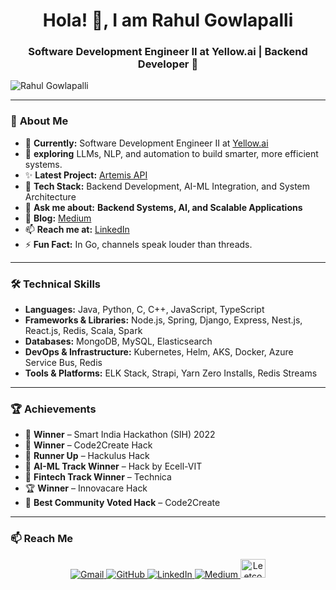 <h1 align="center">Hola! 👋, I am Rahul Gowlapalli</h1>
<h3 align="center">Software Development Engineer II at Yellow.ai | Backend Developer 🚀</h3>

<p align="left"> <img src="https://komarev.com/ghpvc/?username=rahulg009" alt="Rahul Gowlapalli" /> </p>

---

### 🚀 **About Me**
- 🔭 **Currently:** Software Development Engineer II at [Yellow.ai](https://yellow.ai)  
- 🧠 **exploring** LLMs, NLP, and automation to build smarter, more efficient systems.  
- ✨ **Latest Project:** [Artemis API](https://github.com/rahulg009/Artemis-Api)  
- 🤖 **Tech Stack:** Backend Development, AI-ML Integration, and System Architecture  
- 💬 **Ask me about:** **Backend Systems, AI, and Scalable Applications**  
- 📝 **Blog:** [Medium](https://medium.com/@rahulgowlapalli01)  
- 📫 **Reach me at:** [LinkedIn](https://www.linkedin.com/in/rahul-gowlapalli-40b78b1a5/)  
- ⚡ **Fun Fact:** In Go, channels speak louder than threads.  

---

### 🛠️ **Technical Skills**
- **Languages:** Java, Python, C, C++, JavaScript, TypeScript  
- **Frameworks & Libraries:** Node.js, Spring, Django, Express, Nest.js, React.js, Redis, Scala, Spark  
- **Databases:** MongoDB, MySQL, Elasticsearch  
- **DevOps & Infrastructure:** Kubernetes, Helm, AKS, Docker, Azure Service Bus, Redis  
- **Tools & Platforms:** ELK Stack, Strapi, Yarn Zero Installs, Redis Streams  
---

### 🏆 **Achievements**
- 🥇 **Winner** – Smart India Hackathon (SIH) 2022  
- 🥇 **Winner** – Code2Create Hack  
- 🥈 **Runner Up** – Hackulus Hack  
- 🏅 **AI-ML Track Winner** – Hack by Ecell-VIT  
- 🥇 **Fintech Track Winner** – Technica  
- 🏆 **Winner** – Innovacare Hack  
- 🌟 **Best Community Voted Hack** – Code2Create   

---

### 📫 **Reach Me**
<div align="center">

<a href="mailto:rahulgowlapalli01@gmail.com">
    <img src="https://img.shields.io/badge/Gmail-D14836?style=for-the-badge&logo=gmail&logoColor=white" alt="Gmail">
</a>
<a href="https://github.com/rahulg009">
    <img src="https://img.shields.io/badge/Github-333?style=for-the-badge&logo=github&logoColor=white" alt="GitHub">
</a>
<a href="https://www.linkedin.com/in/rahul-gowlapalli-40b78b1a5/">
    <img src="https://img.shields.io/badge/LinkedIn-0077B5?style=for-the-badge&logo=linkedin&logoColor=white" alt="LinkedIn">
</a>
<a href="https://medium.com/@rahulgowlapalli01">
    <img src="https://img.shields.io/badge/Medium-000?style=for-the-badge&logo=medium&logoColor=white" alt="Medium">
</a>
<a href="https://www.leetcode.com/rahulg1o1" target="blank">
    <img src="https://raw.githubusercontent.com/rahuldkjain/github-profile-readme-generator/master/src/images/icons/Social/leet-code.svg" alt="Leetcode" height="30" width="40">
</a>  

</div>

